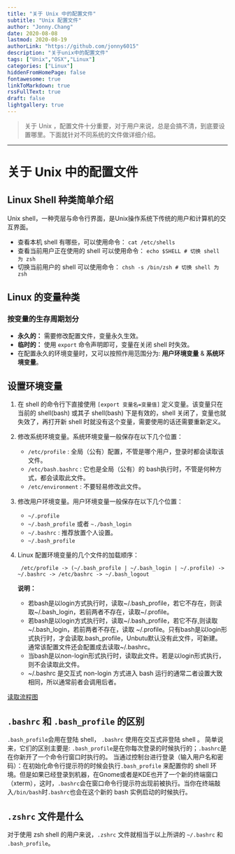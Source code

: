 ```yaml
---
title: "关于 Unix 中的配置文件"
subtitle: "Unix 配置文件"
author: "Jonny.Chang"
date: 2020-08-08
lastmod: 2020-08-19
authorLink: "https://github.com/jonny6015"
description: "关于unix中的配置文件"
tags: ["Unix","OSX","Linux"]
categories: ["Linux"]
hiddenFromHomePage: false
fontawesome: true
linkToMarkdown: true
rssFullText: true
draft: false
lightgallery: true
---
```


> 关于 Unix ，配置文件十分重要，对于用户来说，总是会搞不清，到底要设置哪里。下面就针对不同系统的文件做详细介绍。

<!--more-->

---

# 关于 Unix 中的配置文件

## Linux Shell 种类简单介绍

Unix shell，一种壳层与命令行界面，是Unix操作系统下传统的用户和计算机的交互界面。

- 查看本机 shell 有哪些，可以使用命令： `cat /etc/shells`
- 查看当前用户正在使用的 shell 可以使用命令： `echo $SHELL # 切换 shell 为 zsh`
- 切换当前用户的 shell 可以使用命令： `chsh -s /bin/zsh # 切换 shell 为 zsh`

## Linux 的变量种类

### 按变量的生存周期划分

- **永久的：** 需要修改配置文件，变量永久生效。
- **临时的：** 使用 `export` 命令声明即可，变量在关闭 shell 时失效。
- 在配置永久的环境变量时，又可以按照作用范围分为: **用户环境变量** & **系统环境变量**。

## 设置环境变量

1. 在 shell 的命令行下直接使用 `[export 变量名=变量值]` 定义变量。该变量只在当前的 shell(bash) 或其子 shell(bash) 下是有效的，shell 关闭了，变量也就失效了，再打开新 shell 时就没有这个变量，需要使用的话还需要重新定义。

2. 修改系统环境变量。系统环境变量一般保存在以下几个位置：

    - `/etc/profile` : 全局（公有）配置，不管是哪个用户，登录时都会读取该文件。
    - `/etc/bash.bashrc` : 它也是全局（公有）的 bash执行时，不管是何种方式，都会读取此文件。
    - `/etc/environment` : 不要轻易修改此文件。

3. 修改用户环境变量。用户环境变量一般保存在以下几个位置：

    - `~/.profile`
    - `~/.bash_profile` 或者 `~./bash_login`
    - `~/.bashrc` : 推荐放置个人设置。
    - `~/.bash_profile`

4. Linux 配置环境变量的几个文件的加载顺序：

   ```shell
    /etc/profile -> (~/.bash_profile | ~/.bash_login | ~/.profile) -> ~/.bashrc -> /etc/bashrc -> ~/.bash_logout
   ```

    **说明：**
    - 若bash是以login方式执行时，读取~/.bash_profile，若它不存在，则读取~/.bash_login，若前两者不存在，读取~/.profile。
    - 若bash是以login方式执行时，读取~/.bash_profile，若它不存,则读取~/.bash_login，若前两者不存在，读取 ~/.profile。只有bash是以login形式执行时，才会读取.bash_profile，Unbutu默认没有此文件，可新建。 通常该配置文件还会配置成去读取~/.bashrc。
    - 当bash是以non-login形式执行时，读取此文件。若是以login形式执行，则不会读取此文件。
    - ~/.bashrc 是交互式 non-login 方式进入 bash 运行的通常二者设置大致相同，所以通常前者会调用后者。

[读取流程图](https://img-blog.csdn.net/20180614131117463?watermark/2/text/aHR0cHM6Ly9ibG9nLmNzZG4ubmV0L3lpZmVuNDIzNA==/font/5a6L5L2T/fontsize/400/fill/I0JBQkFCMA==/dissolve/70)

## `.bashrc` 和 `.bash_profile` 的区别

`.bash_profile`会用在登陆 shell， `.bashrc` 使用在交互式非登陆 shell 。
简单说来，它们的区别主要是: `.bash_profile`是在你每次登录的时候执行的；`.bashrc`是在你新开了一个命令行窗口时执行的。
当通过控制台进行登录（输入用户名和密码）：在初始化命令行提示符的时候会执行`.bash_profile` 来配置你的 shell 环境。但是如果已经登录到机器，在Gnome或者是KDE也开了一个新的终端窗口（xterm），这时，`.bashrc`会在窗口命令行提示符出现前被执行。当你在终端敲入`/bin/bash`时`.bashrc`也会在这个新的 bash 实例启动的时候执行。

## `.zshrc` 文件是什么

对于使用 zsh shell 的用户来说，`.zshrc` 文件就相当于以上所讲的  `~/.bashrc` 和 `.bash_profile`。
